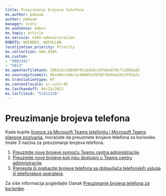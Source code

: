 ```yaml
---
title: Preuzimanje brojeva telefona
ms.author: pebaum
author: pebaum
manager: scotv
ms.audience: Admin
ms.topic: article
ms.service: o365-administration
ROBOTS: NOINDEX, NOFOLLOW
localization_priority: Priority
ms.collection: Adm_O365
ms.custom:
- "9002342"
- "5613"
ms.openlocfilehash: 29b216c18b99f451d438c347dea670c712083a81
ms.sourcegitcommit: 8bc60ec34bc1e40685e3976576e04a2623f63a7c
ms.translationtype: HT
ms.contentlocale: sr-Latn-RS
ms.lasthandoff: 04/15/2021
ms.locfileid: "51812226"
---
```

# <a name="get-phone-numbers"></a>Preuzimanje brojeva telefona

Kada kupite [licence za Microsoft Teams telefoniju i Microsoft Teams planove pozivanja](https://docs.microsoft.com/MicrosoftTeams/setting-up-your-phone-system#step-2-buy-and-assign-phone-system-and-calling-plan-licenses), moraćete da preuzmete brojeve telefona za korisnike. Imate 3 načina za preuzimanje brojeva telefona.

1. [Preuzmite nove brojeve pomoću Teams centra administracije](https://docs.microsoft.com/MicrosoftTeams/setting-up-your-phone-system#get-new-user-phone-numbers-using-the-teams-admin-center).
2. [Preuzmite nove brojeve koji nisu dostupni u Teams centru administracije](https://docs.microsoft.com/MicrosoftTeams/setting-up-your-phone-system#get-new-numbers-that-arent-available-in-the-teams-admin-center).
3. [Prenesite ili prebacite brojeve telefona sa dobavljača telefonskih usluga ili telefonskog operatera](https://docs.microsoft.com/MicrosoftTeams/setting-up-your-phone-system#port-or-transfer-phone-numbers-from-your-service-provider-or-phone-carrier).

Za više informacija pogledajte članak [Preuzimanje brojeva telefona za korisnike](https://docs.microsoft.com/MicrosoftTeams/setting-up-your-phone-system#port-or-transfer-phone-numbers-from-your-service-provider-or-phone-carrier).
